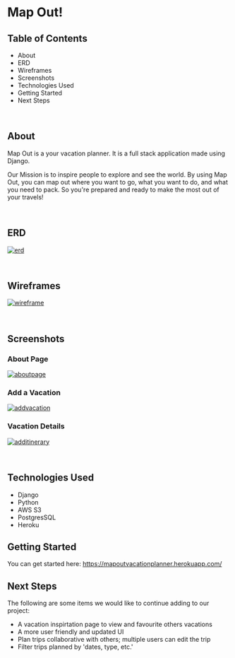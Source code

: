 # Map Out!

## Table of Contents 
- About 
- ERD
- Wireframes 
- Screenshots 
- Technologies Used 
- Getting Started 
- Next Steps 

<br>

## About

Map Out is a your vacation planner. It is a full stack application made using Django.

Our Mission is to inspire people to explore and see the world. By using Map Out, you can map out where you want to go, what you want to do, and what you need to pack. So you're prepared and ready to make the most out of your travels!

<br> 

## ERD

<a href="https://ibb.co/HN3P3qx"><img src="https://i.ibb.co/SQGmGBd/erd.jpg" alt="erd" border="0" /></a>

<br>

## Wireframes 

<a href="https://ibb.co/KKFPbCc"><img src="https://i.ibb.co/6XgMr6c/wireframe.jpg" alt="wireframe" border="0" /></a>

<br> 

## Screenshots

### About Page 

<a href="https://ibb.co/2h7WP11"><img src="https://i.ibb.co/YQ7P8FF/aboutpage.jpg" alt="aboutpage" border="0" /></a>

### Add a Vacation

<a href="https://ibb.co/6mDzjwP"><img src="https://i.ibb.co/t4YgVKs/addvacation.jpg" alt="addvacation" border="0" /></a>

### Vacation Details 

<a href="https://ibb.co/V3RczYM"><img src="https://i.ibb.co/mSkV25h/additinerary.jpg" alt="additinerary" border="0" /></a>

<br> 

## Technologies Used 

- Django
- Python 
- AWS S3
- PostgresSQL
- Heroku 


## Getting Started 

You can get started here: https://mapoutvacationplanner.herokuapp.com/

## Next Steps 

The following are some items we would like to continue adding to our project: 

- A vacation inspirtation page to view and favourite others vacations 
- A more user friendly and updated UI 
- Plan trips collaborative with others; multiple users can edit the trip 
- Filter trips planned by 'dates, type, etc.' 